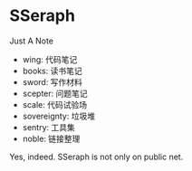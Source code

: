 # SSeraph

Just A Note

* wing: 代码笔记
* books: 读书笔记
* sword: 写作材料
* scepter: 问题笔记
* scale: 代码试验场
* sovereignty: 垃圾堆
* sentry: 工具集
* noble: 链接整理

Yes, indeed. SSeraph is not only on public net.
